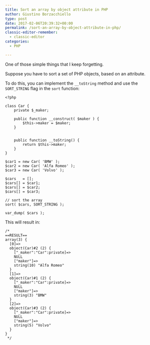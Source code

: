 ```yaml
---
title: Sort an array by object attribute in PHP
author: Giustino Borzacchiello
type: post
date: 2017-02-06T20:39:32+00:00
permalink: /sort-an-array-by-object-attribute-in-php/
classic-editor-remember:
  - classic-editor
categories:
  - PHP

---
```

One of those simple things that I keep forgetting.

Suppose you have to sort&nbsp;a set of PHP objects, based on an attribute.

To do this, you can implement the `__toString` method and use the `SORT_STRING` flag in the `sort` function:

<pre><code class="language-php">&lt;?php

class Car {
    private $_maker;

    public function __construct( $maker ) {
        $this-&gt;maker = $maker;
    }


    public function __toString() {
        return $this-&gt;maker;
    }
}

$car1 = new Car( 'BMW' );
$car2 = new Car( 'Alfa Romeo' );
$car3 = new Car( 'Volvo' );

$cars   = [];
$cars[] = $car1;
$cars[] = $car2;
$cars[] = $car3;

// sort the array
sort( $cars, SORT_STRING );

var_dump( $cars );
</code></pre>

This will result in:

    /*
    ==RESULT== 
    array(3) {
      [0]=>
      object(Car)#2 (2) {
        ["_maker":"Car":private]=>
        NULL
        ["maker"]=>
        string(10) "Alfa Romeo"
      }
      [1]=>
      object(Car)#1 (2) {
        ["_maker":"Car":private]=>
        NULL
        ["maker"]=>
        string(3) "BMW"
      }
      [2]=>
      object(Car)#3 (2) {
        ["_maker":"Car":private]=>
        NULL
        ["maker"]=>
        string(5) "Volvo"
      }
    }
     */